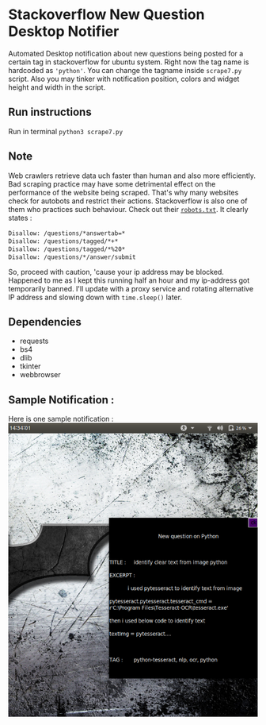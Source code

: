 # Stackoverflow New Question Desktop Notifier
Automated Desktop notification about new questions being posted for a certain tag in stackoverflow for ubuntu system. Right now the tag name is hardcoded as `'python'`. You can change the tagname inside `scrape7.py` script. Also you may tinker with notification position, colors and widget height and width in the script.

## Run instructions
Run in terminal `python3 scrape7.py`

## Note
Web crawlers retrieve data uch faster than human and also more efficiently. 
Bad scraping practice may have some detrimental effect on the performance of the website being scraped.
That's why many websites check for autobots and restrict their actions.
Stackoverflow is also one of them who practices such behaviour. 
Check out their [`robots.txt`](https://stackoverflow.com/robots.txt).
It clearly states :
```
Disallow: /questions/*answertab=*
Disallow: /questions/tagged/*+*
Disallow: /questions/tagged/*%20*
Disallow: /questions/*/answer/submit
```
So, proceed with caution, 'cause your ip address may be blocked. 
Happened to me as I kept this running half an hour and my ip-address got temporarily banned.
I'll update with a proxy service and rotating alternative IP address and slowing down with `time.sleep()` later.

## Dependencies
* requests
* bs4
* dlib
* tkinter
* webbrowser

## Sample Notification :
Here is one sample notification :
![sample](notification.png)

